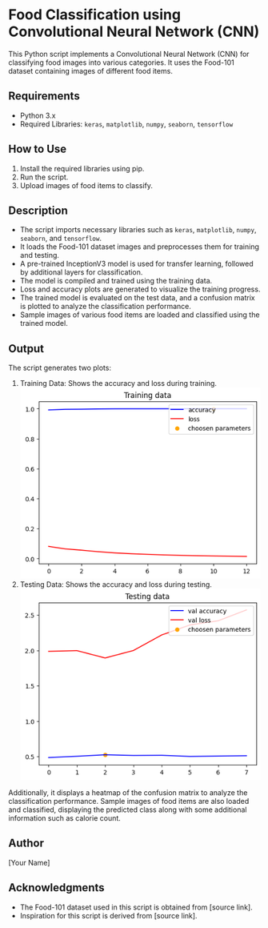 # Food Classification using Convolutional Neural Network (CNN)

This Python script implements a Convolutional Neural Network (CNN) for classifying food images into various categories. It uses the Food-101 dataset containing images of different food items.

## Requirements
- Python 3.x
- Required Libraries: `keras`, `matplotlib`, `numpy`, `seaborn`, `tensorflow`

## How to Use
1. Install the required libraries using pip.
2. Run the script.
3. Upload images of food items to classify.

## Description
- The script imports necessary libraries such as `keras`, `matplotlib`, `numpy`, `seaborn`, and `tensorflow`.
- It loads the Food-101 dataset images and preprocesses them for training and testing.
- A pre-trained InceptionV3 model is used for transfer learning, followed by additional layers for classification.
- The model is compiled and trained using the training data.
- Loss and accuracy plots are generated to visualize the training progress.
- The trained model is evaluated on the test data, and a confusion matrix is plotted to analyze the classification performance.
- Sample images of various food items are loaded and classified using the trained model.

## Output
The script generates two plots:
1. Training Data: Shows the accuracy and loss during training.
![Training Data](training_data.png)
1. Testing Data: Shows the accuracy and loss during testing.
![Testing Data](testing_data.png)

Additionally, it displays a heatmap of the confusion matrix to analyze the classification performance. Sample images of food items are also loaded and classified, displaying the predicted class along with some additional information such as calorie count.

## Author
[Your Name]

## Acknowledgments
- The Food-101 dataset used in this script is obtained from [source link].
- Inspiration for this script is derived from [source link].
